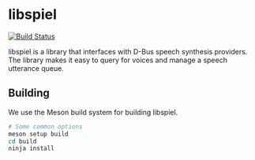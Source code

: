 # libspiel

[![Build Status](https://github.com/eeejay/libspeil/workflows/CI/badge.svg)](https://github.com/eeejay/libspeil/actions)

libspiel is a library that interfaces with D-Bus speech synthesis providers.
The library makes it easy to query for voices and manage a speech utterance queue.

## Building

We use the Meson build system for building libspiel.

```sh
# Some common options
meson setup build
cd build
ninja install
```

